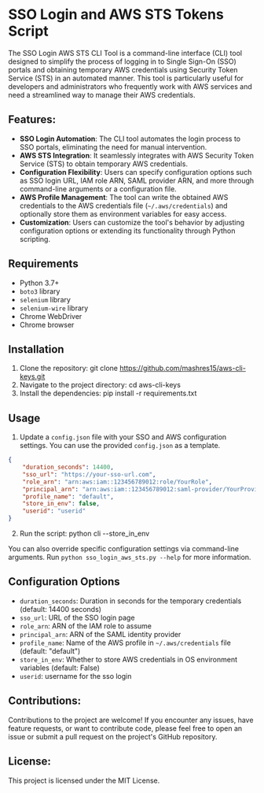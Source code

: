 # SSO Login and AWS STS Tokens Script

The SSO Login AWS STS CLI Tool is a command-line interface (CLI) tool designed to simplify the process of logging in to Single Sign-On (SSO) portals and obtaining temporary AWS credentials using Security Token Service (STS) in an automated manner. This tool is particularly useful for developers and administrators who frequently work with AWS services and need a streamlined way to manage their AWS credentials.

## Features:

- **SSO Login Automation**: The CLI tool automates the login process to SSO portals, eliminating the need for manual intervention.
- **AWS STS Integration**: It seamlessly integrates with AWS Security Token Service (STS) to obtain temporary AWS credentials.
- **Configuration Flexibility**: Users can specify configuration options such as SSO login URL, IAM role ARN, SAML provider ARN, and more through command-line arguments or a configuration file.
- **AWS Profile Management**: The tool can write the obtained AWS credentials to the AWS credentials file (`~/.aws/credentials`) and optionally store them as environment variables for easy access.
- **Customization**: Users can customize the tool's behavior by adjusting configuration options or extending its functionality through Python scripting.


## Requirements

- Python 3.7+
- `boto3` library
- `selenium` library
- `selenium-wire` library
- Chrome WebDriver
- Chrome browser

## Installation

1. Clone the repository: git clone https://github.com/mashres15/aws-cli-keys.git
2. Navigate to the project directory: cd aws-cli-keys
3. Install the dependencies: pip install -r requirements.txt

## Usage

1. Update a `config.json` file with your SSO and AWS configuration settings. You can use the provided `config.json` as a template.
```json
{
    "duration_seconds": 14400,
    "sso_url": "https://your-sso-url.com",
    "role_arn": "arn:aws:iam::123456789012:role/YourRole",
    "principal_arn": "arn:aws:iam::123456789012:saml-provider/YourProvider",
    "profile_name": "default",
    "store_in_env": false,
    "userid": "userid"
}
```

2. Run the script: python cli --store_in_env

You can also override specific configuration settings via command-line arguments. Run `python sso_login_aws_sts.py --help` for more information.

## Configuration Options

- `duration_seconds`: Duration in seconds for the temporary credentials (default: 14400 seconds)
- `sso_url`: URL of the SSO login page
- `role_arn`: ARN of the IAM role to assume
- `principal_arn`: ARN of the SAML identity provider
- `profile_name`: Name of the AWS profile in `~/.aws/credentials` file (default: "default")
- `store_in_env`: Whether to store AWS credentials in OS environment variables (default: False)
- `userid`: username for the sso login

## Contributions:

Contributions to the project are welcome! If you encounter any issues, have feature requests, or want to contribute code, please feel free to open an issue or submit a pull request on the project's GitHub repository.

## License:

This project is licensed under the MIT License.
